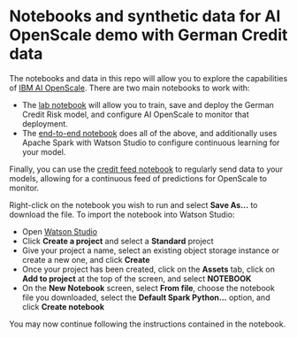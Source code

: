 # Notebooks and synthetic data for AI OpenScale demo with German Credit data

The notebooks and data in this repo will allow you to explore the capabilities of [IBM AI OpenScale](https://www.ibm.com/cloud/ai-openscale). There are two main notebooks to work with:
  * The [lab notebook](https://raw.githubusercontent.com/emartensibm/german-credit/master/german_credit_lab.ipynb) will allow you to train, save and deploy the German Credit Risk model, and configure AI OpenScale to monitor that deployment.
  * The [end-to-end notebook](https://raw.githubusercontent.com/emartensibm/german-credit/master/german_credit_train_and_config.ipynb) does all of the above, and additionally uses Apache Spark with Watson Studio to configure continuous learning for your model.
  
Finally, you can use the [credit feed notebook](https://raw.githubusercontent.com/emartensibm/german-credit/master/german_credit_scoring_feed.ipynb) to regularly send data to your models, allowing for a continuous feed of predictions for OpenScale to monitor.
  
Right-click on the notebook you wish to run and select **Save As...** to download the file. To import the notebook into Watson Studio:
  * Open [Watson Studio](https://dataplatform.ibm.com)
  * Click **Create a project** and select a **Standard** project
  * Give your project a name, select an existing object storage instance or create a new one, and click **Create**
  * Once your project has been created, click on the **Assets** tab, click on **Add to project** at the top of the screen, and select **NOTEBOOK**
  * On the **New Notebook** screen, select **From file**, choose the notebook file you downloaded, select the **Default Spark Python...** option, and click **Create notebook**

You may now continue following the instructions contained in the notebook.

